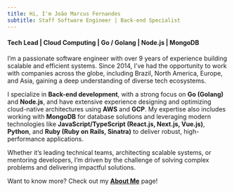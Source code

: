 ```yaml
---
title: Hi, I'm João Marcus Fernandes
subtitle: Staff Software Engineer | Back-end Specialist
---
```


<h4>Tech Lead | Cloud Computing | Go / Golang | Node.js | MongoDB</h4>

I’m a passionate software engineer with over 9 years of experience building scalable and efficient systems. Since 2014, I’ve had the opportunity to work with companies across the globe, including Brazil, North America, Europe, and Asia, gaining a deep understanding of diverse tech ecosystems.

I specialize in **Back-end development**, with a strong focus on **Go (Golang)** and **Node.js**, and have extensive experience designing and optimizing cloud-native architectures using **AWS** and **GCP**. My expertise also includes working with **MongoDB** for database solutions and leveraging modern technologies like **JavaScript/TypeScript (React.js, Next.js, Vue.js)**, **Python**, and **Ruby (Ruby on Rails, Sinatra)** to deliver robust, high-performance applications.

Whether it’s leading technical teams, architecting scalable systems, or mentoring developers, I’m driven by the challenge of solving complex problems and delivering impactful solutions.

Want to know more? Check out my **[About Me](/about-me)** page!
